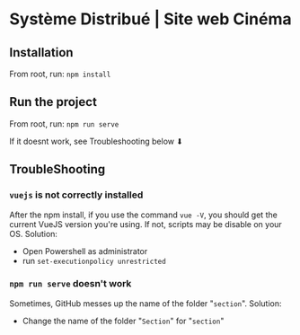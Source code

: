 # Système Distribué | Site web Cinéma

## Installation

From root, run:
`npm install`

## Run the project

From root, run:
`npm run serve`

If it doesnt work, see Troubleshooting below ⬇


## TroubleShooting

### `vuejs` is not correctly installed

After the npm install, if you use the command `vue -V`, you should get the current VueJS version you're using. If not, scripts may be disable on your OS. Solution:

 - Open Powershell as administrator
 - run `set-executionpolicy unrestricted`

### `npm run serve` doesn't work

Sometimes, GitHub messes up the name of the folder "`section`". Solution:

 - Change the name of the folder "`Section`" for "`section`"

